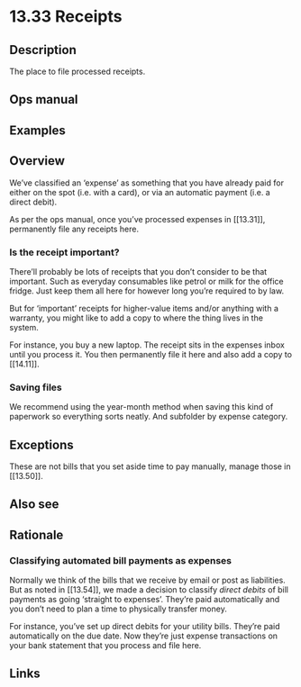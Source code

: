 # 13.33 Receipts

## Description

The place to file processed receipts.

## Ops manual

## Examples

## Overview

We’ve classified an ‘expense’ as something that you have already paid for either on the spot (i.e. with a card), or via an automatic payment (i.e. a direct debit).

As per the ops manual, once you’ve processed expenses in [[13.31]], permanently file any receipts here.

### Is the receipt important?

There’ll probably be lots of receipts that you don’t consider to be that important. Such as everyday consumables like petrol or milk for the office fridge. Just keep them all here for however long you’re required to by law.

But for ‘important’ receipts for higher-value items and/or anything with a warranty, you might like to add a copy to where the thing lives in the system.

For instance, you buy a new laptop. The receipt sits in the expenses inbox until you process it. You then permanently file it here and also add a copy to [[14.11]].

### Saving files

We recommend using the year-month method when saving this kind of paperwork so everything sorts neatly. And subfolder by expense category.

## Exceptions

These are not bills that you set aside time to pay manually, manage those in [[13.50]].

## Also see

## Rationale

### Classifying automated bill payments as expenses

Normally we think of the bills that we receive by email or post as liabilities. But as noted in [[13.54]], we made a decision to classify _direct debits_ of bill payments as going ‘straight to expenses’. They’re paid automatically and you don’t need to plan a time to physically transfer money.

For instance, you’ve set up direct debits for your utility bills. They’re paid automatically on the due date. Now they’re just expense transactions on your bank statement that you process and file here.

## Links
